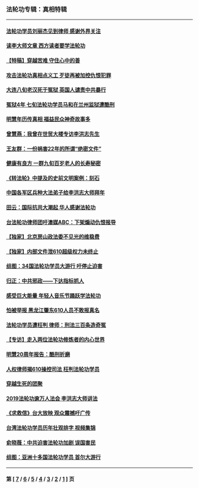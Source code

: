 ### 法轮功专辑：真相特辑
---
#### [法轮功学员刘丽杰见到律师 感谢外界关注](../../pages/nf4389/n13927012.md?04010430) 
#### [读李大师文章 西方读者要学法轮功](../../pages/nf4389/n13925142.md?04010430) 
#### [【特稿】穿越苦难 守住心中的善](../../pages/nf4389/n13784979.md?04010430) 
#### [攻击法轮功真相点义工 歹徒再被加控仇恨犯罪](../../pages/nf4389/n13601019.md?04010430) 
#### [大连八旬老汉死于冤狱 英国人谴责中共暴行](../../pages/nf4389/n13480118.md?04010430) 
#### [冤狱4年 七旬法轮功学员马和在兰州监狱遭酷刑](../../pages/nf4389/n13304688.md?04010430) 
#### [明慧年历传真相 福益民众神奇故事多](../../pages/nf4389/n13294545.md?04010430) 
#### [曾慧燕：我曾在世贸大楼专访李洪志先生](../../pages/nf4389/n12898729.md?04010430) 
#### [王友群：一份祸害22年的所谓“绝密文件”](../../pages/nf4389/n12871750.md?04010430) 
#### [健康有良方 一群九旬百岁老人的长寿秘密](../../pages/nf4389/n12847475.md?04010430) 
#### [《转法轮》中提及的史前文明案例：刻石](../../pages/nf4389/n12758577.md?04010430) 
#### [中国各军区兵种大法弟子给李洪志大师拜年](../../pages/nf4389/n12750047.md?04010430) 
#### [田云：国际抗共大潮起 华人感谢法轮功](../../pages/nf4389/n12357708.md?04010430) 
#### [台法轮功律师团吁澳媒ABC：下架煽动仇恨报导](../../pages/nf4389/n12279917.md?04010430) 
#### [【独家】北京房山政法委不见光的维稳费](../../pages/nf4389/n12031979.md?04010430) 
#### [【独家】内部文件泄610超级权力未终止](../../pages/nf4389/n12023895.md?04010430) 
#### [组图：34国法轮功学员大游行 吁停止迫害](../../pages/nf4389/n11492658.md?04010430) 
#### [归正：中共邪政——下达指标抓人](../../pages/nf4389/n11474770.md?04010430) 
#### [感受巨大能量 年轻人音乐节踊跃学法轮功](../../pages/nf4389/n11441981.md?04010430) 
#### [怕被举报 黑龙江肇东610人员不敢报真名](../../pages/nf4389/n11436499.md?04010430) 
#### [法轮功学员遭枉判 律师：刑法三百条造奇冤](../../pages/nf4389/n11433943.md?04010430) 
#### [【专访】走入两位法轮功修炼者的内心世界](../../pages/nf4389/n11415623.md?04010430) 
#### [明慧20周年报告：酷刑折磨](../../pages/nf4389/n11387954.md?04010430) 
#### [人权律师揭610操控司法 枉判法轮功学员](../../pages/nf4389/n11313370.md?04010430) 
#### [穿越生死的团聚](../../pages/nf4389/n11258922.md?04010430) 
#### [2019法轮功逾万人法会 李洪志大师讲法](../../pages/nf4389/n11265303.md?04010430) 
#### [《求救信》台大放映 观众震撼吁广传](../../pages/nf4389/n10922251.md?04010430) 
#### [台湾法轮功学员历年壮观排字 视频集锦](../../pages/nf4389/n10878789.md?04010430) 
#### [俞晓薇：中共迫害法轮功加剧 误国害民](../../pages/nf4389/n10859260.md?04010430) 
#### [组图：亚洲十多国法轮功学员 首尔大游行](../../pages/nf4389/n10781149.md?04010430) 

---
#### 第 [ [7](./7.md?04010430) / [6](./6.md?04010430) / [5](./5.md?04010430) / [4](./4.md?04010430) / [3](./3.md?04010430) / [2](./2.md?04010430) / [1](./1.md?04010430) ] 页
